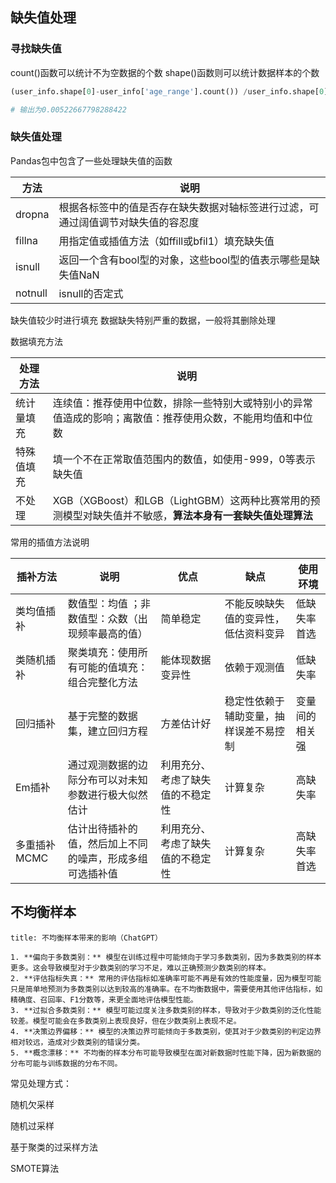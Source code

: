 ## 缺失值处理

### 寻找缺失值

count()函数可以统计不为空数据的个数
shape()函数则可以统计数据样本的个数

```python
(user_info.shape[0]-user_info['age_range'].count()) /user_info.shape[0]

# 输出为0.00522667798288422
```


### 缺失值处理

Pandas包中包含了一些处理缺失值的函数

| 方法    | 说明                                                                             |
| ------- | -------------------------------------------------------------------------------- |
| dropna  | 根据各标签中的值是否存在缺失数据对轴标签进行过滤，可通过阔值调节对缺失值的容忍度 |
| fillna  | 用指定值或插值方法（如ffill或bfil1）填充缺失值                                   |
| isnull  | 返回一个含有bool型的对象，这些bool型的值表示哪些是缺失值NaN                      |
| notnull | isnull的否定式                                                                   |

缺失值较少时进行填充
数据缺失特别严重的数据，一般将其删除处理

数据填充方法

| 处理方法   | 说明                                                                                                       |
| ---------- | ---------------------------------------------------------------------------------------------------------- |
| 统计量填充 | 连续值：推荐使用中位数，排除一些特别大或特别小的异常值造成的影响；离散值：推荐使用众数，不能用均值和中位数 |
| 特殊值填充 | 填一个不在正常取值范围内的数值，如使用-999，0等表示缺失值                                                  |
| 不处理     | XGB（XGBoost）和LGB（LightGBM）这两种比赛常用的预测模型对缺失值并不敏感，**算法本身有一套缺失值处理算法**      |

常用的插值方法说明

| 插补方法     | 说明                                                     | 优点                             | 缺点                                   | 使用环境       |
| ------------ | -------------------------------------------------------- | -------------------------------- | -------------------------------------- | -------------- |
| 类均值插补   | 数值型：均值 ；非数值型：众数（出现频率最高的值）        | 简单稳定                         | 不能反映缺失值的变异性，低估资料变异   | 低缺失率首选   |
| 类随机插补   | 聚类填充：使用所有可能的值填充：组合完整化方法           | 能体现数据变异性                 | 依赖于观测值                           | 低缺失率       |
| 回归插补     | 基于完整的数据集，建立回归方程                           | 方差估计好                       | 稳定性依赖于辅助变量，抽样误差不易控制 | 变量间的相关强 |
| Em插补       | 通过观测数据的边际分布可以对未知参数进行极大似然估计     | 利用充分、考虑了缺失值的不稳定性 | 计算复杂                               | 高缺失率       |
| 多重插补MCMC | 估计出待插补的值，然后加上不同的噪声，形成多组可选插补值 | 利用充分、考虑了缺失值的不稳定性 | 计算复杂                               | 高缺失率首选   |

## 不均衡样本

```ad-question
title: 不均衡样本带来的影响（ChatGPT）

1. **偏向于多数类别：** 模型在训练过程中可能倾向于学习多数类别，因为多数类别的样本更多。这会导致模型对于少数类别的学习不足，难以正确预测少数类别的样本。
2. **评估指标失真：** 常用的评估指标如准确率可能不再是有效的性能度量，因为模型可能只是简单地预测为多数类别以达到较高的准确率。在不均衡数据中，需要使用其他评估指标，如精确度、召回率、F1分数等，来更全面地评估模型性能。
3. **过拟合多数类别：** 模型可能过度关注多数类别的样本，导致对于少数类别的泛化性能较差。模型可能会在多数类别上表现良好，但在少数类别上表现不足。
4. **决策边界偏移：** 模型的决策边界可能倾向于多数类别，使其对于少数类别的判定边界相对较远，造成对少数类别的错误分类。
5. **概念漂移：** 不均衡的样本分布可能导致模型在面对新数据时性能下降，因为新数据的分布可能与训练数据的分布不同。
```

常见处理方式：

随机欠采样



随机过采样



基于聚类的过采样方法


SMOTE算法